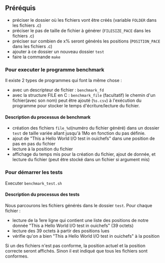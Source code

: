 ## Préréquis 
- préciser le dossier où les fichiers vont être créés (variable `FOLDER` dans les fichiers .c)
- préciser le pas de taille de fichier à générer (`FILESIZE_PACE` dans les fichiers .c)
- préciser sur combien de x% seront générés les positions (`POSITION_PACE` dans les fichiers .c)
- ajouter à ce dossier un nouveau dossier `test`
- faire la commande `make`

### Pour executer le programme benchmark 
Il existe 2 types de programmes qui font la même chose :
- avec un descripteur de fichier : `benchmark_fd`
- avec la structure FILE en C : `benchmark_file`
(facultatif) le chemin d'un fichier(avec son nom) peut être ajouté (`%s.csv`) à l'exécution du programme pour stocker le temps d'écriture/lecture du fichier.

#### Description du processus de benchmark
- création des fichiers `file_%d`(numéro du fichier généré) dans un dossier `test` de taille variée allant jusqu'à 1Mo en fonction du pas définie.
- ajout de "This a Hello World I/O test in ouichefs" dans une position de pas en pas du fichier
- lecture à la position du fichier
- affichage du temps mis pour la création du fichier, ajout de donnée, et lecture du fichier (peut être stocké dans un fichier si argument mis)

### Pour démarrer les tests 
Executer `benchmark_test.sh`

#### Description du processus des tests 
Nous parcourons les fichiers générés dans le dossier `test`.
Pour chaque fichier :
- lecture de la 1ere ligne qui contient une liste des positions de notre donnée "This a Hello World I/O test in ouichefs" (39 octets)
- lecture des 39 octets à partir des positions lues
- vérifie qu'on a bien "This a Hello World I/O test in ouichefs" à la position

Si un des fichiers n'est pas conforme, la position actuel et la position correcte seront affichés.
Sinon il est indiqué que tous les fichiers sont conformes.
